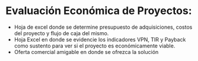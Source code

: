 # Evaluación Económica de Proyectos:
* Hoja de excel donde se determine presupuesto de adquisiciones, costos del proyecto y flujo de caja del mismo.
* Hoja Excel en donde se evidencie los indicadores VPN, TIR y Payback como sustento para ver si el proyecto es
económicamente viable.
* Oferta comercial amigable en donde se ofrezca la solución